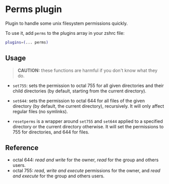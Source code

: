 # Perms plugin

Plugin to handle some unix filesystem permissions quickly.

To use it, add `perms` to the plugins array in your zshrc file:

```zsh
plugins=(... perms)
```

## Usage

> **CAUTION:** these functions are harmful if you don't know what they do.

- `set755`: sets the permission to octal 755 for all given directories and their child directories (by default, starting from the current directory).

- `set644`: sets the permission to octal 644 for all files of the given directory (by default, the current directory), recursively. It will only affect regular files (no symlinks).

- `resetperms` is a wrapper around `set755` and `set644` applied to a specified directory or the current directory otherwise.
  It will set the permissions to 755 for directories, and 644 for files.

## Reference

- octal 644: _read and write_ for the owner, _read_ for the group and others users.
- octal 755: _read, write and execute_ permissions for the owner, and _read and execute_ for the group and others users.
